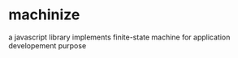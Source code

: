 # machinize
a javascript library implements finite-state machine for application developement purpose
